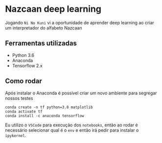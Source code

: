 # Nazcaan deep learning

Jogando `Ni No Kuni` vi a oportunidade de aprender deep learning ao criar um interpretador do alfabeto Nazcaan

## Ferramentas utilizadas

* Python 3.6 
* Anaconda
* Tensorflow 2.x

## Como rodar

Após instalar o Anaconda é possível criar um novo ambiente para segregar nossos testes

```
conda create -n tf python=3.8 matplotlib
conda activate tf
conda install -c anaconda tensorflow 
```

Eu utilizo o `VSCode` para execução dos `notebooks`, então ao rodar é necessário selecionar qual é o `env` e então irá pedir para instalar o `ìpykernel`.